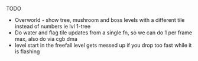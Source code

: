TODO 

* Overworld - show tree, mushroom and boss levels with a different tile instead of numbers ie lvl 1-tree
* Do water and flag tile updates from a single fn, so we can do 1 per frame max, also do via cgb dma
* level start in the freefall level gets messed up if you drop too fast while it is flashing